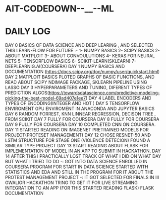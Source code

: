 # AIT-CODEDOWN--__--ML


# DAILY LOG 


DAY 0 BASICS OF DATA SCIENCE AND DEEP LEARING , AND SELECTED THIS LEARN-FLOW FOR FUTURE :-
      1- NUMPY BASICS
      2- SCIPY BASICS 
      2- ABOUT MATPLOIT
      3- ABOUT CONVOULUTIONS
      4- KERAS FOR NEURAL NETS
      5- TENSORFLOW BASICS
      6- SCIKIT-LEARN(SKLEARN)
      7- DEEPLEARNIG.AI(COURSERA)
DAY 1 NUMPY BASICS AND DOCUMENTATION (https://docs.scipy.org/doc/numpy/user/quickstart.html)
DAY 2 MATPLOIT BASICS PLOTED GRAPHS OF BASIC FUNCTIONS, AND READ ABOUT SCIPY NDIMAGE PACKAGE, SKLEARN PIPELINE USING LASSO
DAY 3 HYPERPARAMETERS AND TUNING, DIFERENT TYPES OF PREDICTION ALGOS(https://towardsdatascience.com/predictive-modeling-picking-the-best-model-69ad407e1ee7)
DAY 4 LABEL ENCODERS AND TYPES OF ENCODING(INTEGER AND HOT )
DAY 5 TENSORFLOW ENVIROMENT GPU ENVIROMENT IN ANACONDA AND JUPYTER BASICS 
DAY 6 RANDOM FORREST, KNN LINNEAR REGRESSION, DECISON TREE , FROM SCIKIT 
DAY 7 FULLY FOR COURSERA
DAY 8 FULLY FOR COURSERA
DAY 9 FULLY FOR COURSERA
DAY 10 COMPLETED CNN ON COURSERA.
DAY 11 STARTED READING ON IMAGENET PRETRAINED MODELS FOR PROJECT(PROTESET MANAGEMENT)
DAY 12 CHOSE RESNET-50 AND LSTM STRUCTURE FOR STAGE ONE (VIOLENCE DETECION) FOUND A SIMILAR TYPE PROJECT
DAY 13 START READING ABOUT FLASK FOR IMPLEMENTATION OF MODEL IN AN APP TO SUBMIT IN HACKATHON.
DAY 14 AFTER THIS I PRACTICALLY LOST TRACK OF WHAT I DID ON WHAT DAY BUT 
WHAT I TRIED TO DO -:
       GOT INTO DATA SCIENCE 
       ENROLLED IN COURSERA PROGRAM FOR START IN DATA SCIENCE 
       STARTED WITH STATISTICS AND EDA
       AND STILL IN THE PROGRAM FOR IT
       ABOUT THE PROTEST MANAGEMENT PROJECT -:
                   IT GOT SELECTED FOR FINALS IN III GWALIOR HACKATHON
                   TRING TO GET IT FOR LIVE STREAMING 
                   INTEGRATION TO AN APP (FOR THIS STARTED READING FLASK)
                   FLASK DOCUMENTATION
                   
                  
                   



      
